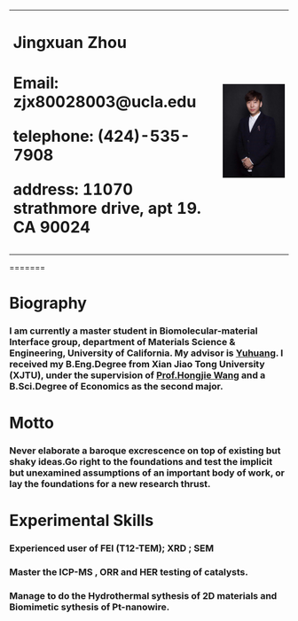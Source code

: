 <table bolder="0">
  <tr>
    <td width="75%">
      <h1>Jingxuan Zhou<h1/>
      <p><b>Email: zjx80028003@ucla.edu</b></p>
      <p><b>telephone: (424)-535-7908</b></p> 
      <p><b>address: 11070 strathmore drive, apt 19. CA 90024</b></p> 
    </td>
    <td width="25%">
      <img src="/zhaopian.jpg" width="100%">
    </td>
  </tr>
</table>
=======


# **Biography**
### I am currently a master student in Biomolecular-material Interface group, department of Materials Science & Engineering, University of California. My advisor is [Yuhuang](http://yhuang.seas.ucla.edu/Research/). I received my B.Eng.Degree from Xian Jiao Tong University (XJTU), under the supervision of [Prof.Hongjie Wang](http://mse-en.xjtu.edu.cn/en/people_show.php?id=4388) and a B.Sci.Degree of Economics as the second major.

# Motto
### Never elaborate a baroque excrescence on top of existing but shaky ideas.Go right to the foundations and test the implicit but unexamined assumptions of an important body of work, or lay the foundations for a new research thrust.

# Experimental Skills
### Experienced user of FEI (T12-TEM); XRD ; SEM
### Master the ICP-MS , ORR and HER testing of catalysts.
### Manage to do the Hydrothermal sythesis of 2D materials and Biomimetic sythesis of Pt-nanowire.


